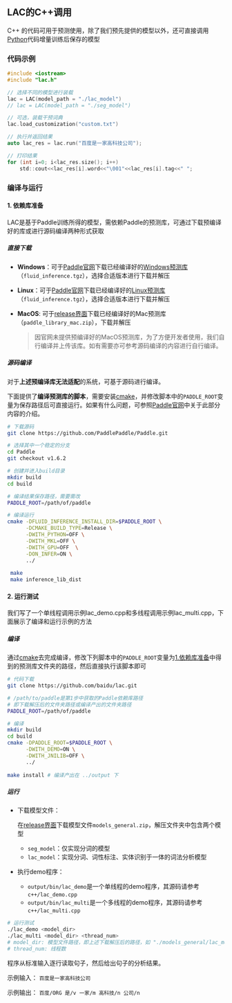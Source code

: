 ## LAC的C++调用

C++ 的代码可用于预测使用，除了我们预先提供的模型以外，还可直接调用[Python](../README.md)代码增量训练后保存的模型

### 代码示例

```c
#include <iostream>
#include "lac.h"

// 选择不同的模型进行装载
lac = LAC(model_path = "./lac_model")
// lac = LAC(model_path = "./seg_model")

// 可选，装载干预词典
lac.load_customization("custom.txt")

// 执行并返回结果
auto lac_res = lac.run("百度是一家高科技公司");

// 打印结果
for (int i=0; i<lac_res.size(); i++)
    std::cout<<lac_res[i].word<<"\001"<<lac_res[i].tag<<" ";
```

### 编译与运行

<h4 id="依赖库准备">1. 依赖库准备</h4>

LAC是基于Paddle训练所得的模型，需依赖Paddle的预测库，可通过下载预编译好的库或进行源码编译两种形式获取

##### 直接下载

- **Windows**：可于[Paddle官网](https://www.paddlepaddle.org.cn)下载已经编译好的[Windows预测库](https://www.paddlepaddle.org.cn/documentation/docs/zh/advanced_guide/inference_deployment/inference/windows_cpp_inference.html)（`fluid_inference.tgz`），选择合适版本进行下载并解压

- **Linux**：可于[Paddle官网](https://www.paddlepaddle.org.cn)下载已经编译好的[Linux预测库](https://www.paddlepaddle.org.cn/documentation/docs/zh/advanced_guide/inference_deployment/inference/build_and_install_lib_cn.html)（`fluid_inference.tgz`），选择合适版本进行下载并解压

- **MacOS**: 可于[release界面](https://github.com/baidu/lac/releases/)下载已经编译好的Mac预测库（`paddle_library_mac.zip`），下载并解压

  > 因官网未提供预编译好的MacOS预测库，为了方便开发者使用，我们自行编译并上传该库。如有需要亦可参考源码编译的内容进行自行编译。

##### 源码编译

对于**上述预编译库无法适配**的系统，可基于源码进行编译。

下面提供了**编译预测库的脚本**，需要安装[cmake](https://cmake.org/download/)，并修改脚本中的`PADDLE_ROOT`变量为保存路径后可直接运行。如果有什么问题，可参照[Paddle官网](https://www.paddlepaddle.org.cn/documentation/docs/zh/advanced_guide/inference_deployment/inference/index_cn.html)中关于此部分内容的介绍。

```sh
# 下载源码
git clone https://github.com/PaddlePaddle/Paddle.git

# 选择其中一个稳定的分支
cd Paddle
git checkout v1.6.2

# 创建并进入build目录
mkdir build
cd build

# 编译结果保存路径，需要需改
PADDLE_ROOT=/path/of/paddle

# 编译运行
cmake -DFLUID_INFERENCE_INSTALL_DIR=$PADDLE_ROOT \
      -DCMAKE_BUILD_TYPE=Release \
      -DWITH_PYTHON=OFF \
      -DWITH_MKL=OFF \
      -DWITH_GPU=OFF  \
      -DON_INFER=ON \
      ../
      
 make
 make inference_lib_dist
```

#### 2. 运行测试

我们写了一个单线程调用示例lac_demo.cpp和多线程调用示例lac_multi.cpp，下面展示了编译和运行示例的方法

##### 编译

通过[cmake](https://cmake.org/download/)去完成编译，修改下列脚本中的`PADDLE_ROOT`变量为[1.依赖库准备](#依赖库准备)中得到的预测库文件夹的路径，然后直接执行该脚本即可

```sh
# 代码下载
git clone https://github.com/baidu/lac.git

# /path/to/paddle是第1步中获取的Paddle依赖库路径
# 即下载解压后的文件夹路径或编译产出的文件夹路径
PADDLE_ROOT=/path/of/paddle

# 编译
mkdir build
cd build
cmake -DPADDLE_ROOT=$PADDLE_ROOT \
      -DWITH_DEMO=ON \
      -DWITH_JNILIB=OFF \
      ../
      
make install # 编译产出在 ../output 下
```

##### 运行

- 下载模型文件：

  在[release界面](https://github.com/baidu/lac/releases/)下载模型文件`models_general.zip`，解压文件夹中包含两个模型

  - `seg_model`：仅实现分词的模型
  - `lac_model`：实现分词、词性标注、实体识别于一体的词法分析模型

- 执行demo程序：

  - `output/bin/lac_demo`是一个单线程的demo程序，其源码请参考`c++/lac_demo.cpp`
  - `output/bin/lac_multi`是一个多线程的demo程序，其源码请参考`c++/lac_multi.cpp`

```sh
# 运行测试
./lac_demo <model_dir> 
./lac_multi <model_dir> <thread_num>
# model_dir: 模型文件路径，即上述下载解压后的路径，如 "./models_general/lac_model"
# thread_num: 线程数
```

程序从标准输入逐行读取句子，然后给出句子的分析结果。

示例输入：
`百度是一家高科技公司`

示例输出：
`百度/ORG 是/v 一家/m 高科技/n 公司/n`

